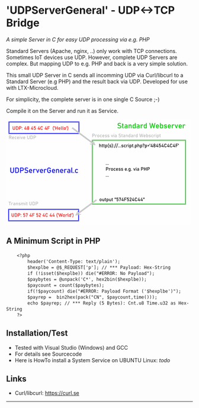 # 'UDPServerGeneral' - UDP<->TCP Bridge
_A simple Server in C for easy UDP processing via e.g. PHP_

Standard Servers (Apache, nginx, ..) only work with TCP connections.
Sometimes IoT devices use UDP. However, complete UDP Servers are complex.
But mapping UDP to e.g. PHP and back is a very simple solution.

This small UDP Server in C sends all incomming UDP via Curl/libcurl 
to a Standard Server (e.g PHP) and the result back via UDP. 
Developed for use with LTX-Microcloud.

For simplicity, the complete server is in one single C Source ;-)

Compile it on the Server and run it as Service.

![Overview](./docu/ovinfo.png "Overview")

## A Minimum Script in PHP
```
	<?php
		header('Content-Type: text/plain');
		$hexplbe = @$_REQUEST['p']; // *** Payload: Hex-String
		if (!isset($hexplbe)) die("#ERROR: No Payload");
		$paybytes = @unpack('C*', hex2bin($hexplbe));
		$paycount = count($paybytes);
		if(!$paycount) die("#ERROR: Payload Format ('$hexplbe')");
		$payrep =  bin2hex(pack("CN", $paycount,time()));
		echo $payrep; // *** Reply (5 Bytes): Cnt.u8 Time.u32 as Hex-String
	?>
```

## Installation/Test ##
- Tested with Visual Studio (Windows) and GCC
- For details see Sourcecode
- Here is HowTo install a System Service on UBUNTU Linux: *todo*

## Links ##
- Curl/libcurl: https://curl.se
***
